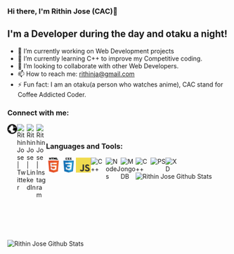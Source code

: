 ### Hi there, I'm Rithin Jose (CAC)👋
## I'm a Developer during the day and otaku a night!
- 🔭 I’m currently working on Web Development projects
- 🌱 I’m currently learning C++ to improve my Competitive coding.
- 👯 I’m looking to collaborate with other Web Developers.
- 📫 How to reach me: <a src="mailto:rithinja@gmail.com">rithinja@gmail.com</a>
- ⚡ Fun fact: I am an otaku(a person who watches anime), CAC stand for Coffee Addicted Coder.


### Connect with me:

[<img align="left" alt="rithinjose.tech" width="22px" src="https://raw.githubusercontent.com/iconic/open-iconic/master/svg/globe.svg" />][website]
[<img align="left" alt="Rithin Jose | Twitter" width="22px" src="https://cdn.jsdelivr.net/npm/simple-icons@v3/icons/twitter.svg" />][twitter]
[<img align="left" alt="Rithin Jose | LinkedIn" width="22px" src="https://cdn.jsdelivr.net/npm/simple-icons@v3/icons/linkedin.svg" />][linkedin]
[<img align="left" alt="Rithin Jose | Instagram" width="22px" src="https://cdn.jsdelivr.net/npm/simple-icons@v3/icons/instagram.svg" />][instagram]

<br />

### Languages and Tools:

<img align="left" alt="HTML5" width="34px" src="https://raw.githubusercontent.com/github/explore/80688e429a7d4ef2fca1e82350fe8e3517d3494d/topics/html/html.png" />
<img align="left" alt="CSS3" width="34px" src="https://raw.githubusercontent.com/github/explore/80688e429a7d4ef2fca1e82350fe8e3517d3494d/topics/css/css.png" />
<img align="left" alt="JavaScript" width="34px" src="https://raw.githubusercontent.com/github/explore/80688e429a7d4ef2fca1e82350fe8e3517d3494d/topics/javascript/javascript.png" />
<img align="left" alt="C++" width="34px" src="https://img.icons8.com/color/48/000000/c-plus-plus-logo.png"/>
<img align="left" alt="NodeJs" width="34px" src="https://img.icons8.com/color/48/000000/nodejs.png"/>
<img align="left" alt="Mongo DB" width="34px" src="https://img.icons8.com/color/48/000000/mongodb.png"/>
<img align="left" alt="C++" width="34px" src="https://img.icons8.com/bubbles/50/000000/react.png"/>
<img align="left" alt="PS" width="34px" src="https://img.icons8.com/plasticine/100/000000/adobe-photoshop.png"/>
<img align="left" alt="XD" width="34px" src="https://img.icons8.com/plasticine/100/000000/adobe-xd.png"/>


<br />
<br />


<img align="left" alt="Rithin Jose Github Stats" src="https://github-readme-stats.vercel.app/api?username=rithin-jose&show_icons=true&hide_border=true" />
<br />
<br />
<br />
<br />
<br />
<br />
<br />
<br />
<br />

<img align="left" alt="Rithin Jose Github Stats" src="https://github-readme-stats.vercel.app/api/top-langs/?username=rithin-jose" />


[website]:https://rithinjose.tech/
[twitter]: https://twitter.com/rithinja
[instagram]: https://www.instagram.com/rithinja/
[linkedin]: https://www.linkedin.com/in/rithinja
